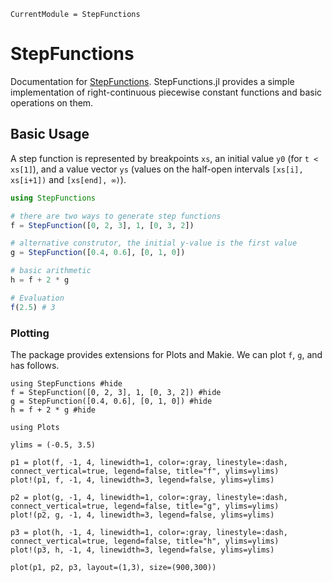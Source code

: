 ```@meta
CurrentModule = StepFunctions
```

# StepFunctions

Documentation for [StepFunctions](https://github.com/davidhien/StepFunctions.jl).
StepFunctions.jl provides a simple implementation of right-continuous piecewise constant functions and basic operations on them.

## Basic Usage

A step function is represented by breakpoints `xs`, an initial value `y0` (for `t < xs[1]`), and a value vector `ys` (values on the half-open intervals `[xs[i], xs[i+1])` and `[xs[end], ∞)`).

```julia
using StepFunctions

# there are two ways to generate step functions
f = StepFunction([0, 2, 3], 1, [0, 3, 2])

# alternative construtor, the initial y-value is the first value
g = StepFunction([0.4, 0.6], [0, 1, 0])

# basic arithmetic
h = f + 2 * g

# Evaluation
f(2.5) # 3

```
### Plotting 
The package provides extensions for Plots and Makie. We can plot `f`, `g`, and `h`as follows.

```@example 1
using StepFunctions #hide
f = StepFunction([0, 2, 3], 1, [0, 3, 2]) #hide
g = StepFunction([0.4, 0.6], [0, 1, 0]) #hide
h = f + 2 * g #hide

using Plots 

ylims = (-0.5, 3.5)

p1 = plot(f, -1, 4, linewidth=1, color=:gray, linestyle=:dash, connect_vertical=true, legend=false, title="f", ylims=ylims)
plot!(p1, f, -1, 4, linewidth=3, legend=false, ylims=ylims)

p2 = plot(g, -1, 4, linewidth=1, color=:gray, linestyle=:dash, connect_vertical=true, legend=false, title="g", ylims=ylims)
plot!(p2, g, -1, 4, linewidth=3, legend=false, ylims=ylims)

p3 = plot(h, -1, 4, linewidth=1, color=:gray, linestyle=:dash, connect_vertical=true, legend=false, title="h", ylims=ylims)
plot!(p3, h, -1, 4, linewidth=3, legend=false, ylims=ylims)

plot(p1, p2, p3, layout=(1,3), size=(900,300))
```


